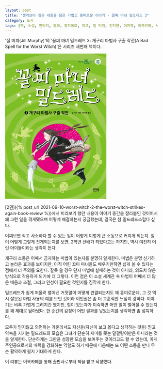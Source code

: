 ```yaml
---
layout: post
title: "생각보다 깊은 내용을 담은 가볍고 흥미로운 이야기 - 꼴찌 마녀 밀드레드 3"
category: 도서
tags: [책, 소설, 판타지, 동화, 창작동화, 학교, 질 머피, 민지현, 이지북, 이북카페, 서평]
---
```


'질 머피(Jill Murphy)'의
'꼴찌 마녀 밀드레드 3: 개구리 마법사 구출 작전(A Bad Spell for the Worst Witch)'은
시리즈 세번째 책이다.

![표지](/images/worst-witch-3-a-bad-spell-for-the-worst-witch-book-h480.jpg)

[2권]({% post_url 2021-09-10-worst-witch-2-the-worst-witch-strikes-again-book-review %})에서 미리보기 했던 내용이
이야기 중간을 잘라붙인 것이어서 왜 그런 일을 겪게됐으며 어떻게 해결하는지 궁금했는데,
결국은 참 밀드레드스럽다 싶다.

어찌보면 작고 사소하다 할 수 있는 일이 어떻게 이렇게 큰 소동으로 커지게 되는지.
일이 어떻게 그렇게 전개되는지를 보면, 2학년 선배가 되었다고는 하지만, 역시 여전히 어린 아이들이라는 생각이 든다.

개구리 소동은 어째서 금지하는 마법이 있는지를 분명히 알게한다.
마법은 분명 신기하고 놀라운 효과를 보이지만,
아직 어린 꼬마 마녀들도 배우기만하면 쉽게 쓸 수 있다는 점에서 더 주의를 요한다.
잘못 쓸 경우 단지 마법에 실패하는 것이 아니라,
의도치 않은 방식으로 작용하게 되기에 더 그렇다.
이런 점은 이 소설 세계관 속 마법이 어째서 더 많은 배움과 조절, 그리고 인성이 필요한 것인지를 짐작케 한다.

밀드레드가 쉽게 떠올려 뱉어낸 거짓말이 어떻게 연결되는지도 꽤 흥미로운데,
그 것 역시 잘못된 마법 사용의 예를 보인 것이라 이번권은 좀 더 교훈적인 느낌이 강하다.
이야기는 비록 가볍게 그려지긴 했지만,
힘이 있는자가 미숙하면 어떤 일이 벌어질 수 있는지를 꽤 제대로 담아냈다.
한 순간의 감정이 어떤 결과를 낳았는지를 생각하면 좀 섬뜩하다.

모두가 믿지않고 외면하는 가운데서도 자신을(자신이 보고 옳다고 생각하는 것을) 믿고 약속을 지키는 밀드레드의 모습은
그녀가 단순히 재미를 쫒는 말괄량이만은 아니라는 것을 알게한다.
단순하게는 그만큼 성장한 모습을 보여주는 것이라고도 할 수 있는데,
이게 주인공으로서의 매력을 강화하는 역할도 하기 때문에
다음에는 또 어떤 소동을 만나 무슨 활약하게 될지 기대하게 한다.



<div class="im im-info">
이 리뷰는 이북카페를 통해 출판사로부터 책을 받고 작성했다.
</div>
